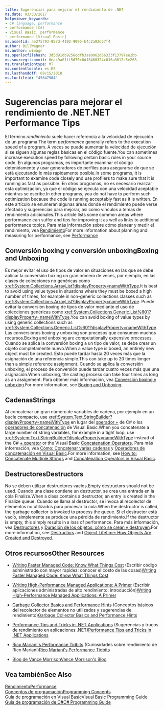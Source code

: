 ```yaml
---
title: Sugerencias para mejorar el rendimiento de .NET
ms.date: 03/30/2017
helpviewer_keywords:
- C# language, performance
- performance [C#]
- Visual Basic, performance
- performance [Visual Basic]
ms.assetid: ae275793-857d-4102-9095-b4c2a02d57f4
author: BillWagner
ms.author: wiwagn
ms.openlocfilehash: 3d5d91db9256cdfb3aa0062d66333f13797ee1bb
ms.sourcegitcommit: 6eac9a01ff5d70c6d18460324c016a3612c5e268
ms.translationtype: MT
ms.contentlocale: es-ES
ms.lasthandoff: 09/15/2018
ms.locfileid: "45647504"
---
```

# <a name="net-performance-tips"></a><span data-ttu-id="2fadb-102">Sugerencias para mejorar el rendimiento de .NET</span><span class="sxs-lookup"><span data-stu-id="2fadb-102">.NET Performance Tips</span></span>
<span data-ttu-id="2fadb-103">El término *rendimiento* suele hacer referencia a la velocidad de ejecución de un programa.</span><span class="sxs-lookup"><span data-stu-id="2fadb-103">The term *performance* generally refers to the execution speed of a program.</span></span> <span data-ttu-id="2fadb-104">A veces se puede aumentar la velocidad de ejecución si se siguen algunas reglas básicas en el código fuente.</span><span class="sxs-lookup"><span data-stu-id="2fadb-104">You can sometimes increase execution speed by following certain basic rules in your source code.</span></span> <span data-ttu-id="2fadb-105">En algunos programas, es importante examinar el código detenidamente y usar generadores de perfiles para asegurarse de que se está ejecutando lo más rápidamente posible.</span><span class="sxs-lookup"><span data-stu-id="2fadb-105">In some programs, it is important to examine code closely and use profilers to make sure that it is running as fast as possible.</span></span> <span data-ttu-id="2fadb-106">En otros programas, no es necesario realizar esta optimización, ya que el código se ejecuta con una velocidad aceptable mientras se escribe.</span><span class="sxs-lookup"><span data-stu-id="2fadb-106">In other programs, you do not have to perform such optimization because the code is running acceptably fast as it is written.</span></span> <span data-ttu-id="2fadb-107">En este artículo se enumeran algunas áreas donde el rendimiento puede verse afectado y sugerencias para mejorar, así como vínculos a temas de rendimiento adicionales.</span><span class="sxs-lookup"><span data-stu-id="2fadb-107">This article lists some common areas where performance can suffer and tips for improving it as well as links to additional performance topics.</span></span> <span data-ttu-id="2fadb-108">Para más información sobre cómo planear y medir el rendimiento, vea [Rendimiento](../../../docs/framework/performance/index.md)</span><span class="sxs-lookup"><span data-stu-id="2fadb-108">For more information about planning and measuring for performance, see [Performance](../../../docs/framework/performance/index.md)</span></span>  
  
## <a name="boxing-and-unboxing"></a><span data-ttu-id="2fadb-109">Conversión boxing y conversión unboxing</span><span class="sxs-lookup"><span data-stu-id="2fadb-109">Boxing and Unboxing</span></span>  
 <span data-ttu-id="2fadb-110">Es mejor evitar el uso de tipos de valor en situaciones en las que se debe aplicar la conversión boxing un gran número de veces, por ejemplo, en las clases de colecciones no genéricas como <xref:System.Collections.ArrayList?displayProperty=nameWithType>.</span><span class="sxs-lookup"><span data-stu-id="2fadb-110">It is best to avoid using value types in situations where they must be boxed a high number of times, for example in non-generic collections classes such as <xref:System.Collections.ArrayList?displayProperty=nameWithType>.</span></span> <span data-ttu-id="2fadb-111">Puede evitar la conversión boxing de tipos de valor mediante el uso de colecciones genéricas como <xref:System.Collections.Generic.List%601?displayProperty=nameWithType>.</span><span class="sxs-lookup"><span data-stu-id="2fadb-111">You can avoid boxing of value types by using generic collections such as <xref:System.Collections.Generic.List%601?displayProperty=nameWithType>.</span></span> <span data-ttu-id="2fadb-112">Las conversiones boxing y unboxing son procesos que consumen muchos recursos.</span><span class="sxs-lookup"><span data-stu-id="2fadb-112">Boxing and unboxing are computationally expensive processes.</span></span> <span data-ttu-id="2fadb-113">Cuando se aplica la conversión boxing a un tipo de valor, se debe crear un objeto completamente nuevo.</span><span class="sxs-lookup"><span data-stu-id="2fadb-113">When a value type is boxed, an entirely new object must be created.</span></span> <span data-ttu-id="2fadb-114">Esto puede tardar hasta 20 veces más que la asignación de una referencia simple.</span><span class="sxs-lookup"><span data-stu-id="2fadb-114">This can take up to 20 times longer than a simple reference assignment.</span></span> <span data-ttu-id="2fadb-115">Cuando se aplica la conversión unboxing, el proceso de conversión puede tardar cuatro veces más que una asignación.</span><span class="sxs-lookup"><span data-stu-id="2fadb-115">When unboxing, the casting process can take four times as long as an assignment.</span></span> <span data-ttu-id="2fadb-116">Para obtener más información, vea [Conversión boxing y unboxing](~/docs/csharp/programming-guide/types/boxing-and-unboxing.md).</span><span class="sxs-lookup"><span data-stu-id="2fadb-116">For more information, see [Boxing and Unboxing](~/docs/csharp/programming-guide/types/boxing-and-unboxing.md).</span></span>  
  
## <a name="strings"></a><span data-ttu-id="2fadb-117">Cadenas</span><span class="sxs-lookup"><span data-stu-id="2fadb-117">Strings</span></span>  
 <span data-ttu-id="2fadb-118">Al concatenar un gran número de variables de cadena, por ejemplo en un bucle compacto, use <xref:System.Text.StringBuilder?displayProperty=nameWithType> en lugar del [operador +](~/docs/csharp/language-reference/operators/addition-operator.md) de C# o los [operadores de concatenación](~/docs/visual-basic/language-reference/operators/concatenation-operators.md) de Visual Basic.</span><span class="sxs-lookup"><span data-stu-id="2fadb-118">When you concatenate a large number of string variables, for example in a tight loop, use <xref:System.Text.StringBuilder?displayProperty=nameWithType> instead of the C# [+ operator](~/docs/csharp/language-reference/operators/addition-operator.md) or the Visual Basic [Concatenation Operators](~/docs/visual-basic/language-reference/operators/concatenation-operators.md).</span></span> <span data-ttu-id="2fadb-119">Para más información, vea [Cómo: Concatenar varias cadenas](../../csharp/how-to/concatenate-multiple-strings.md) y [Operadores de concatenación en Visual Basic](~/docs/visual-basic/programming-guide/language-features/operators-and-expressions/concatenation-operators.md).</span><span class="sxs-lookup"><span data-stu-id="2fadb-119">For more information, see [How to: Concatenate Multiple Strings](../../csharp/how-to/concatenate-multiple-strings.md) and [Concatenation Operators in Visual Basic](~/docs/visual-basic/programming-guide/language-features/operators-and-expressions/concatenation-operators.md).</span></span>  
  
## <a name="destructors"></a><span data-ttu-id="2fadb-120">Destructores</span><span class="sxs-lookup"><span data-stu-id="2fadb-120">Destructors</span></span>  
 <span data-ttu-id="2fadb-121">No se deben utilizar destructores vacíos.</span><span class="sxs-lookup"><span data-stu-id="2fadb-121">Empty destructors should not be used.</span></span> <span data-ttu-id="2fadb-122">Cuando una clase contiene un destructor, se crea una entrada en la cola Finalize.</span><span class="sxs-lookup"><span data-stu-id="2fadb-122">When a class contains a destructor, an entry is created in the Finalize queue.</span></span> <span data-ttu-id="2fadb-123">Cuando se llama al destructor, se invoca al recolector de elementos no utilizados para procesar la cola.</span><span class="sxs-lookup"><span data-stu-id="2fadb-123">When the destructor is called, the garbage collector is invoked to process the queue.</span></span> <span data-ttu-id="2fadb-124">Si el destructor está vacío, simplemente se produce una pérdida de rendimiento.</span><span class="sxs-lookup"><span data-stu-id="2fadb-124">If the destructor is empty, this simply results in a loss of performance.</span></span> <span data-ttu-id="2fadb-125">Para más información, vea [Destructores](~/docs/csharp/programming-guide/classes-and-structs/destructors.md) y [Duración de los objetos: cómo se crean y destruyen](~/docs/visual-basic/programming-guide/language-features/objects-and-classes/object-lifetime-how-objects-are-created-and-destroyed.md).</span><span class="sxs-lookup"><span data-stu-id="2fadb-125">For more information, see [Destructors](~/docs/csharp/programming-guide/classes-and-structs/destructors.md) and [Object Lifetime: How Objects Are Created and Destroyed](~/docs/visual-basic/programming-guide/language-features/objects-and-classes/object-lifetime-how-objects-are-created-and-destroyed.md).</span></span>  
  
## <a name="other-resources"></a><span data-ttu-id="2fadb-126">Otros recursos</span><span class="sxs-lookup"><span data-stu-id="2fadb-126">Other Resources</span></span>  
  
-   <span data-ttu-id="2fadb-127">[Writing Faster Managed Code: Know What Things Cost](https://go.microsoft.com/fwlink/?LinkId=99294) (Escribir código administrado con mayor rapidez: conocer el costo de las cosas)</span><span class="sxs-lookup"><span data-stu-id="2fadb-127">[Writing Faster Managed Code: Know What Things Cost](https://go.microsoft.com/fwlink/?LinkId=99294)</span></span>  
  
-   <span data-ttu-id="2fadb-128">[Writing High-Performance Managed Applications: A Primer](https://go.microsoft.com/fwlink/?LinkId=99295) (Escribir aplicaciones administradas de alto rendimiento: introducción)</span><span class="sxs-lookup"><span data-stu-id="2fadb-128">[Writing High-Performance Managed Applications: A Primer](https://go.microsoft.com/fwlink/?LinkId=99295)</span></span>  
  
-   <span data-ttu-id="2fadb-129">[Garbage Collector Basics and Performance Hints](https://go.microsoft.com/fwlink/?LinkId=99296) (Conceptos básicos del recolector de elementos no utilizados y sugerencias de rendimiento)</span><span class="sxs-lookup"><span data-stu-id="2fadb-129">[Garbage Collector Basics and Performance Hints](https://go.microsoft.com/fwlink/?LinkId=99296)</span></span>  
  
-   <span data-ttu-id="2fadb-130">[Performance Tips and Tricks in .NET Applications](https://go.microsoft.com/fwlink/?LinkId=99297) (Sugerencias y trucos de rendimiento en aplicaciones .NET)</span><span class="sxs-lookup"><span data-stu-id="2fadb-130">[Performance Tips and Tricks in .NET Applications](https://go.microsoft.com/fwlink/?LinkId=99297)</span></span>  

-   <span data-ttu-id="2fadb-131">[Rico Mariani's Performance Tidbits](https://go.microsoft.com/fwlink/?LinkId=115679) (Curiosidades sobre rendimiento de Rico Mariani)</span><span class="sxs-lookup"><span data-stu-id="2fadb-131">[Rico Mariani's Performance Tidbits](https://go.microsoft.com/fwlink/?LinkId=115679)</span></span>  

-   [<span data-ttu-id="2fadb-132">Blog de Vance Morrison</span><span class="sxs-lookup"><span data-stu-id="2fadb-132">Vance Morrison's Blog</span></span>](https://blogs.msdn.microsoft.com/vancem/)
  
## <a name="see-also"></a><span data-ttu-id="2fadb-133">Vea también</span><span class="sxs-lookup"><span data-stu-id="2fadb-133">See Also</span></span>  
 [<span data-ttu-id="2fadb-134">Rendimiento</span><span class="sxs-lookup"><span data-stu-id="2fadb-134">Performance</span></span>](../../../docs/framework/performance/index.md)  
 [<span data-ttu-id="2fadb-135">Conceptos de programación</span><span class="sxs-lookup"><span data-stu-id="2fadb-135">Programming Concepts</span></span>](https://msdn.microsoft.com/library/65c12cca-af4f-4017-886e-2dbc00a189d6)  
 [<span data-ttu-id="2fadb-136">Guía de programación en Visual Basic</span><span class="sxs-lookup"><span data-stu-id="2fadb-136">Visual Basic Programming Guide</span></span>](../../visual-basic/programming-guide/index.md)  
 [<span data-ttu-id="2fadb-137">Guía de programación de C#</span><span class="sxs-lookup"><span data-stu-id="2fadb-137">C# Programming Guide</span></span>](https://msdn.microsoft.com/library/ac0f23a2-6bf3-4077-be99-538ae5fd3bc5)
